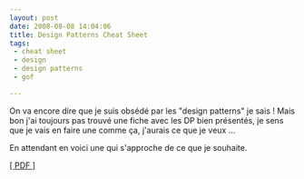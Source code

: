 ```yaml
---
layout: post
date: 2008-08-08 14:04:06
title: Design Patterns Cheat Sheet
tags:
 - cheat sheet
 - design
 - design patterns
 - gof

---
```


On va encore dire que je suis obsédé par les "design patterns" je sais ! Mais bon j'ai toujours pas trouvé une fiche avec les DP bien présentés, je sens que je vais en faire une comme ça, j'aurais ce que je veux ...

En attendant en voici une qui s'approche de ce que je souhaite.

[[ PDF ]](http://www.mcdonaldland.info/files/designpatterns/designpatternscard.pdf)
